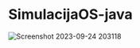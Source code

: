 # SimulacijaOS-java

![Screenshot 2023-09-24 203118](https://github.com/AnythingFree/SimulacijaOS-java/assets/93827376/2fbf80c4-bbbd-45ef-8abf-50dcdb172e44)
